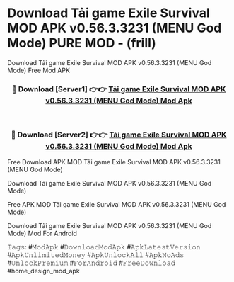 # Download Tải game Exile Survival MOD APK v0.56.3.3231 (MENU God Mode) PURE MOD - (frill)
Download Tải game Exile Survival MOD APK v0.56.3.3231 (MENU God Mode) Free Mod APK

<div align="center">
<h3>🔴 Download [Server1] 👉👉 <a href="https://apk-comot.site?title=Tải_game_Exile_Survival_MOD_APK_v0.56.3.3231_(MENU_God_Mode)">Tải game Exile Survival MOD APK v0.56.3.3231 (MENU God Mode) Mod Apk</a></h3><br>

<h3>🔴 Download [Server2] 👉👉 <a href="https://apk-comot.site?title=Tải_game_Exile_Survival_MOD_APK_v0.56.3.3231_(MENU_God_Mode)">Tải game Exile Survival MOD APK v0.56.3.3231 (MENU God Mode) Mod Apk</a></h3>
</div>


Free Download APK MOD Tải game Exile Survival MOD APK v0.56.3.3231 (MENU God Mode)

Download Tải game Exile Survival MOD APK v0.56.3.3231 (MENU God Mode) 

Free APK MOD Tải game Exile Survival MOD APK v0.56.3.3231 (MENU God Mode) 

Download Tải game Exile Survival MOD APK v0.56.3.3231 (MENU God Mode) Mod For Android

𝚃𝚊𝚐𝚜: #𝙼𝚘𝚍𝙰𝚙𝚔 #𝙳𝚘𝚠𝚗𝚕𝚘𝚊𝚍𝙼𝚘𝚍𝙰𝚙𝚔 #𝙰𝚙𝚔𝙻𝚊𝚝𝚎𝚜𝚝𝚅𝚎𝚛𝚜𝚒𝚘𝚗 #𝙰𝚙𝚔𝚄𝚗𝚕𝚒𝚖𝚒𝚝𝚎𝚍𝙼𝚘𝚗𝚎𝚢 #𝙰𝚙𝚔𝚄𝚗𝚕𝚘𝚌𝚔𝙰𝚕𝚕 #𝙰𝚙𝚔𝙽𝚘𝙰𝚍𝚜 #𝚄𝚗𝚕𝚘𝚌𝚔𝙿𝚛𝚎𝚖𝚒𝚞𝚖 #𝙵𝚘𝚛𝙰𝚗𝚍𝚛𝚘𝚒𝚍 #𝙵𝚛𝚎𝚎𝙳𝚘𝚠𝚗𝚕𝚘𝚊𝚍 #home_design_mod_apk